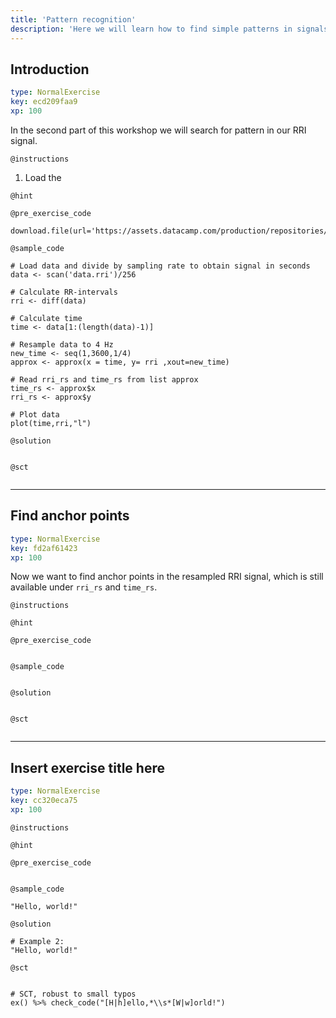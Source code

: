 ```yaml
---
title: 'Pattern recognition'
description: 'Here we will learn how to find simple patterns in signals and how to use them for further anylsis.'
---
```


## Introduction

```yaml
type: NormalExercise
key: ecd209faa9
xp: 100
```

In the second part of this workshop we will search for pattern in our RRI signal.

`@instructions`
1. Load the

`@hint`


`@pre_exercise_code`
```{r}
download.file(url='https://assets.datacamp.com/production/repositories/4882/datasets/fefc3f655fd0c9fd6baeeb6528e68d9e55d57db4/SL196_1h.rri',destfile='data.rri')

```

`@sample_code`
```{r}
# Load data and divide by sampling rate to obtain signal in seconds
data <- scan('data.rri')/256

# Calculate RR-intervals
rri <- diff(data) 

# Calculate time
time <- data[1:(length(data)-1)]

# Resample data to 4 Hz
new_time <- seq(1,3600,1/4)
approx <- approx(x = time, y= rri ,xout=new_time)

# Read rri_rs and time_rs from list approx
time_rs <- approx$x
rri_rs <- approx$y

# Plot data
plot(time,rri,"l")
```

`@solution`
```{r}

```

`@sct`
```{r}

```

---

## Find anchor points

```yaml
type: NormalExercise
key: fd2af61423
xp: 100
```

Now we want to find anchor points in the resampled RRI signal, which is still available under ```rri_rs``` and ```time_rs```.

`@instructions`


`@hint`


`@pre_exercise_code`
```{r}

```

`@sample_code`
```{r}

```

`@solution`
```{r}

```

`@sct`
```{r}

```

---

## Insert exercise title here

```yaml
type: NormalExercise
key: cc320eca75
xp: 100
```



`@instructions`


`@hint`


`@pre_exercise_code`
```{r}

```

`@sample_code`
```{r}
"Hello, world!"
```

`@solution`
```{r}
# Example 2:
"Hello, world!"

```

`@sct`
```{r}

# SCT, robust to small typos
ex() %>% check_code("[H|h]ello,*\\s*[W|w]orld!")

```

